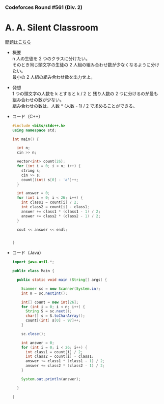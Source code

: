 ### Codeforces Round #561 (Div. 2)

# A. A. Silent Classroom

  [問題はこちら](https://codeforces.com/problemset/problem/1166/A)
  
- 概要<br>
  n 人の生徒を 2 つのクラスに分けたい。<br>
  そのとき同じ頭文字の生徒の 2 人組の組み合わせ数が少なくなるように分けたい。<br>
  最小の 2 人組の組み合わせ数を出力せよ。

  
- 発想<br>
  1 つの頭文字の人数を k とすると k / 2 と 残り人数の 2 つに分けるのが最も組み合わせの数が少ない。<br>
  組み合わせの数は、人数 * (人数 - 1) / 2 で求めることができる。
  
  
- コード（C++）

  ```cpp
  #include <bits/stdc++.h>
  using namespace std;

  int main() {

    int n;
    cin >> n;

    vector<int> count(26);
    for (int i = 0; i < n; i++) {
      string s;
      cin >> s;
      count[(int) s[0] - 'a']++;
    }

    int answer = 0;
    for (int i = 0; i < 26; i++) {
      int class1 = count[i] / 2;
      int class2 = count[i] - class1;
      answer += class1 * (class1 - 1) / 2;
      answer += class2 * (class2 - 1) / 2;
    }

    cout << answer << endl;


  }
  ```
  
- コード（Java）

  ```java
  import java.util.*;

  public class Main {

    public static void main (String[] args) {

      Scanner sc = new Scanner(System.in);
      int n = sc.nextInt();

      int[] count = new int[26];
      for (int i = 0; i < n; i++) {
        String S = sc.next();
        char[] s = S.toCharArray();
        count[(int) s[0] - 97]++;
      }

      sc.close();

      int answer = 0;
      for (int i = 0; i < 26; i++) {
        int class1 = count[i] / 2;
        int class2 = count[i] - class1;
        answer += class1 * (class1 - 1) / 2;
        answer += class2 * (class2 - 1) / 2;
      }

      System.out.println(answer);

    }

  }
  ```
    